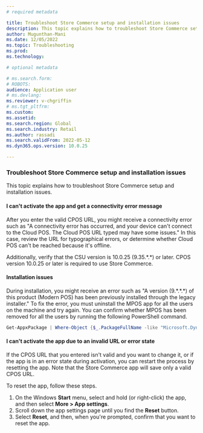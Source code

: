 ```yaml
---
# required metadata

title: Troubleshoot Store Commerce setup and installation issues
description: This topic explains how to troubleshoot Store Commerce setup and installation issues.
author: Mugunthan-Mani
ms.date: 12/05/2022
ms.topic: Troubleshooting
ms.prod: 
ms.technology: 

# optional metadata

# ms.search.form: 
# ROBOTS: 
audience: Application user
# ms.devlang: 
ms.reviewer: v-chgriffin
# ms.tgt_pltfrm: 
ms.custom: 
ms.assetid: 
ms.search.region: Global
ms.search.industry: Retail
ms.author: rassadi
ms.search.validFrom: 2022-05-12
ms.dyn365.ops.version: 10.0.25

---
```



### Troubleshoot Store Commerce setup and installation issues

This topic explains how to troubleshoot Store Commerce setup and installation issues.

#### I can't activate the app and get a connectivity error message

After you enter the valid CPOS URL, you might receive a connectivity error such as "A connectivity error has occurred, and your device can't connect to the Cloud POS. The Cloud POS URL typed may have some issues." In this case, review the URL for typographical errors, or determine whether Cloud POS can't be reached because it's offline.

Additionally, verify that the CSU version is 10.0.25 (9.35.\*.\*) or later. CPOS version 10.0.25 or later is required to use Store Commerce.

#### Installation issues

During installation, you might receive an error such as "A version (9.\*.\*.\*) of this product (Modern POS) has been previously installed through the legacy installer." To fix the error, you must uninstall the MPOS app for all the users on the machine and try again. You can confirm whether MPOS has been removed for all the users by running the following PowerShell command.

```PowerShell
Get-AppxPackage | Where-Object {$_.PackageFullName -like "Microsoft.Dynamics.*.Pos"} | Remove-AppxPackage -Allusers
```

#### I can't activate the app due to an invalid URL or error state

If the CPOS URL that you entered isn't valid and you want to change it, or if the app is in an error state during activation, you can restart the process by resetting the app. Note that the Store Commerce app will save only a valid CPOS URL.

To reset the app, follow these steps.

1. On the Windows **Start** menu, select and hold (or right-click) the app, and then select **More \> App settings**.
2. Scroll down the app settings page until you find the **Reset** button.
3. Select **Reset**, and then, when you're prompted, confirm that you want to reset the app.
